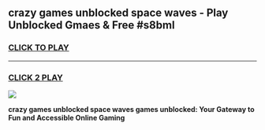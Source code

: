 
## crazy games unblocked space waves - Play Unblocked Gmaes & Free #s8bml
<h3>
<a href="https://news.freeplayer.one?title=crazy_games_unblocked_space_waves&ref=03M">CLICK TO PLAY</a></h3>
<hr>

<h3>
<a href="https://news.freeplayer.one?title=crazy_games_unblocked_space_waves&ref=03M">CLICK 2 PLAY</a>
  
</h3>

<a href="https://news.freeplayer.one?title=crazy_games_unblocked_space_waves&ref=03M"><img src="https://clearcache.store/games.png"></a>


**crazy games unblocked space waves games unblocked: Your Gateway to Fun and Accessible Online Gaming**
